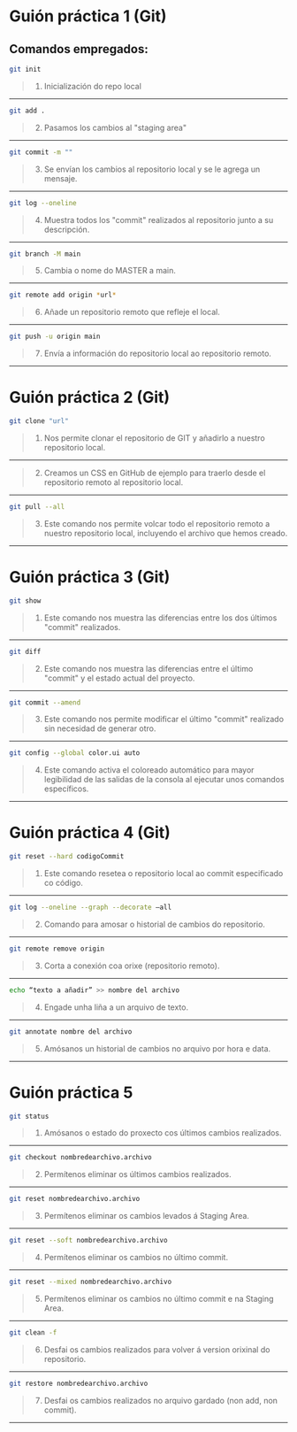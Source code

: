 # Guión práctica 1 (Git)
 ## Comandos empregados:

 ```bash
 git init
 ```
> 1. Inicialización do repo local
-------------------------------------------------------------------------
  ```bash
  git add .
  ```
> 2. Pasamos los cambios al "staging area"
-------------------------------------------------------------------------
  ```bash
  git commit -m ""
  ```
> 3. Se envían los cambios al repositorio local y se le agrega un mensaje.
-------------------------------------------------------------------------
  ```bash
  git log --oneline
  ```
> 4. Muestra todos los "commit" realizados al repositorio junto a su descripción.
-------------------------------------------------------------------------
  ```bash
  git branch -M main
  ```
> 5. Cambia o nome do MASTER a main.
-------------------------------------------------------------------------
  ```bash
  git remote add origin *url*
  ```
> 6. Añade un repositorio remoto que refleje el local.
-------------------------------------------------------------------------
  ```bash
  git push -u origin main
  ```
> 7. Envía a información do repositorio local ao repositorio remoto. 
-------------------------------------------------------------------------

# Guión práctica 2 (Git)

```bash
git clone "url"
```
> 1. Nos permite clonar el repositorio de GIT y añadirlo a nuestro repositorio local.
-------------------------------------------------------------------------
> 2. Creamos un CSS en GitHub de ejemplo para traerlo desde el repositorio remoto al repositorio local.
-------------------------------------------------------------------------
```bash
git pull --all
```
> 3. Este comando nos permite volcar todo el repositorio remoto a nuestro repositorio local, incluyendo el archivo que hemos creado.
-------------------------------------------------------------------------

# Guión práctica 3 (Git)

```bash
git show
```
> 1. Este comando nos muestra las diferencias entre los dos últimos "commit" realizados.
-------------------------------------------------------------------------
```bash
git diff
```
> 2. Este comando nos muestra las diferencias entre el último "commit" y el estado actual del proyecto.
-------------------------------------------------------------------------
```bash
git commit --amend
```
> 3. Este comando nos permite modificar el último "commit" realizado sin necesidad de generar otro.
-------------------------------------------------------------------------
```bash
git config --global color.ui auto
```
> 4. Este comando activa el coloreado automático para mayor legibilidad de las salidas de la consola al ejecutar unos comandos específicos.
-------------------------------------------------------------------------

# Guión práctica 4 (Git)

```bash
git reset --hard codigoCommit
```
> 1. Este comando resetea o repositorio local ao commit especificado co código. 
-------------------------------------------------------------------------
```bash
git log --oneline --graph --decorate –all 
```
> 2. Comando para amosar o historial de cambios do repositorio.
-------------------------------------------------------------------------
```bash
git remote remove origin 
```
> 3. Corta a conexión coa orixe (repositorio remoto).
-------------------------------------------------------------------------
```bash
echo “texto a añadir” >> nombre del archivo
```
> 4. Engade unha liña a un arquivo de texto.
-------------------------------------------------------------------------
```bash
git annotate nombre del archivo 
```
> 5. Amósanos un historial de cambios no arquivo por hora e data.
-------------------------------------------------------------------------

# Guión práctica 5

```bash
git status
```
> 1. Amósanos o estado do proxecto cos últimos cambios realizados.
-------------------------------------------------------------------------
```bash
git checkout nombredearchivo.archivo
```
> 2. Permítenos eliminar os últimos cambios realizados.
-------------------------------------------------------------------------
```bash
git reset nombredearchivo.archivo
```
> 3. Permítenos eliminar os cambios levados á Staging Area.
-------------------------------------------------------------------------
```bash
git reset --soft nombredearchivo.archivo
```
> 4. Permítenos eliminar os cambios no último commit.
-------------------------------------------------------------------------
```bash
git reset --mixed nombredearchivo.archivo
```
> 5. Permítenos eliminar os cambios no último commit e na Staging Area.
-------------------------------------------------------------------------
```bash
git clean -f
```
> 6. Desfai os cambios realizados para volver á version orixinal do repositorio.
-------------------------------------------------------------------------
```bash
git restore nombredearchivo.archivo
```
> 7. Desfai os cambios realizados no arquivo gardado (non add, non commit).
-------------------------------------------------------------------------